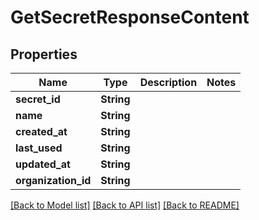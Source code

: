 # GetSecretResponseContent

## Properties

Name | Type | Description | Notes
------------ | ------------- | ------------- | -------------
**secret_id** | **String** |  | 
**name** | **String** |  | 
**created_at** | **String** |  | 
**last_used** | **String** |  | 
**updated_at** | **String** |  | 
**organization_id** | **String** |  | 

[[Back to Model list]](../README.md#documentation-for-models) [[Back to API list]](../README.md#documentation-for-api-endpoints) [[Back to README]](../README.md)


